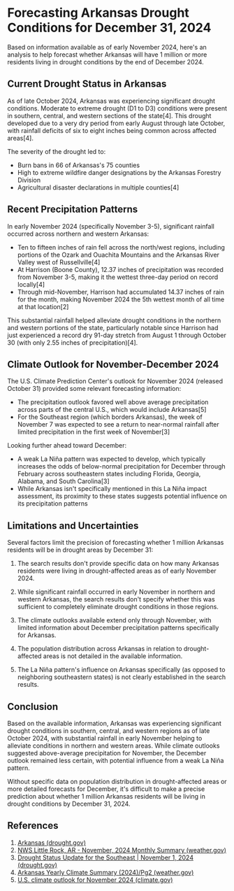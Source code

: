# Forecasting Arkansas Drought Conditions for December 31, 2024

Based on information available as of early November 2024, here's an analysis to help forecast whether Arkansas will have 1 million or more residents living in drought conditions by the end of December 2024.

## Current Drought Status in Arkansas

As of late October 2024, Arkansas was experiencing significant drought conditions. Moderate to extreme drought (D1 to D3) conditions were present in southern, central, and western sections of the state[4]. This drought developed due to a very dry period from early August through late October, with rainfall deficits of six to eight inches being common across affected areas[4].

The severity of the drought led to:
- Burn bans in 66 of Arkansas's 75 counties
- High to extreme wildfire danger designations by the Arkansas Forestry Division
- Agricultural disaster declarations in multiple counties[4]

## Recent Precipitation Patterns

In early November 2024 (specifically November 3-5), significant rainfall occurred across northern and western Arkansas:

- Ten to fifteen inches of rain fell across the north/west regions, including portions of the Ozark and Ouachita Mountains and the Arkansas River Valley west of Russellville[4]
- At Harrison (Boone County), 12.37 inches of precipitation was recorded from November 3-5, making it the wettest three-day period on record locally[4]
- Through mid-November, Harrison had accumulated 14.37 inches of rain for the month, making November 2024 the 5th wettest month of all time at that location[2]

This substantial rainfall helped alleviate drought conditions in the northern and western portions of the state, particularly notable since Harrison had just experienced a record dry 91-day stretch from August 1 through October 30 (with only 2.55 inches of precipitation)[4].

## Climate Outlook for November-December 2024

The U.S. Climate Prediction Center's outlook for November 2024 (released October 31) provided some relevant forecasting information:

- The precipitation outlook favored well above average precipitation across parts of the central U.S., which would include Arkansas[5]
- For the Southeast region (which borders Arkansas), the week of November 7 was expected to see a return to near-normal rainfall after limited precipitation in the first week of November[3]

Looking further ahead toward December:
- A weak La Niña pattern was expected to develop, which typically increases the odds of below-normal precipitation for December through February across southeastern states including Florida, Georgia, Alabama, and South Carolina[3]
- While Arkansas isn't specifically mentioned in this La Niña impact assessment, its proximity to these states suggests potential influence on its precipitation patterns

## Limitations and Uncertainties

Several factors limit the precision of forecasting whether 1 million Arkansas residents will be in drought areas by December 31:

1. The search results don't provide specific data on how many Arkansas residents were living in drought-affected areas as of early November 2024.

2. While significant rainfall occurred in early November in northern and western Arkansas, the search results don't specify whether this was sufficient to completely eliminate drought conditions in those regions.

3. The climate outlooks available extend only through November, with limited information about December precipitation patterns specifically for Arkansas.

4. The population distribution across Arkansas in relation to drought-affected areas is not detailed in the available information.

5. The La Niña pattern's influence on Arkansas specifically (as opposed to neighboring southeastern states) is not clearly established in the search results.

## Conclusion

Based on the available information, Arkansas was experiencing significant drought conditions in southern, central, and western regions as of late October 2024, with substantial rainfall in early November helping to alleviate conditions in northern and western areas. While climate outlooks suggested above-average precipitation for November, the December outlook remained less certain, with potential influence from a weak La Niña pattern.

Without specific data on population distribution in drought-affected areas or more detailed forecasts for December, it's difficult to make a precise prediction about whether 1 million Arkansas residents will be living in drought conditions by December 31, 2024.

## References

1. [Arkansas (drought.gov)](https://www.drought.gov/states/arkansas)
2. [NWS Little Rock, AR - November, 2024 Monthly Summary (weather.gov)](https://www.weather.gov/lzk/nov2024.htm)
3. [Drought Status Update for the Southeast | November 1, 2024 (drought.gov)](https://www.drought.gov/drought-status-updates/drought-status-update-southeast-2024-11-01)
4. [Arkansas Yearly Climate Summary (2024)/Pg2 (weather.gov)](https://www.weather.gov/lzk/2024a.htm)
5. [U.S. climate outlook for November 2024 (climate.gov)](https://www.climate.gov/news-features/understanding-climate/us-climate-outlook-november-2024)